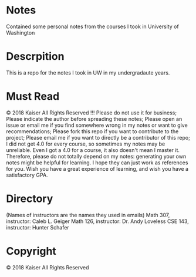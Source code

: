 # Notes
Contained some personal notes from the courses I took in University of Washington

Descrpition
=============
This is a repo for the notes I took in UW in my undergradaute years.


Must Read
=============
© 2018 Kaiser All Rights Reserved !!!
Please do not use it for business;
Please indicate the author before spreading these notes;
Please open an issue or email me if you find somewhere wrong in my notes or want to give recommendations;
Please fork this repo if you want to contribute to the project;
Please email me if you want to directly be a contributor of this repo;
I did not get 4.0 for every course, so sometimes my notes may be unreliable. Even I got a 4.0 for a course, it also doesn't mean I master it. Therefore, please do not totally depend on my notes: generating your own notes might be helpful for learning. I hope they can just work as references for you.
Wish you have a great experience of learning, and wish you have a satisfactory GPA.

Directory
=============
(Names of instructors are the names they used in emails)
Math 307, instructor: Caleb L. Geiger
Math 126, instructor: Dr. Andy Loveless
CSE 143, instructor: Hunter Schafer

Copyright
=============
© 2018 Kaiser All Rights Reserved
